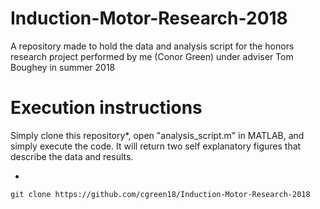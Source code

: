 # Induction-Motor-Research-2018
A repository made to hold the data and analysis script for the honors research project performed by me (Conor Green) under adviser Tom Boughey in summer 2018

# Execution instructions
Simply clone this repository*, open "analysis_script.m" in MATLAB, and simply execute the code. It will return two self explanatory figures that describe the data and results.

*
```
git clone https://github.com/cgreen18/Induction-Motor-Research-2018
```

